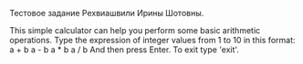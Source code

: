 Тестовое задание Рехвиашвили Ирины Шотовны. 


This simple calculator can help you perform some basic arithmetic operations.
Type the expression of integer values from 1 to 10 in this format:
a + b
a - b
a * b
a / b
And then press Enter.
To exit type 'exit'.

